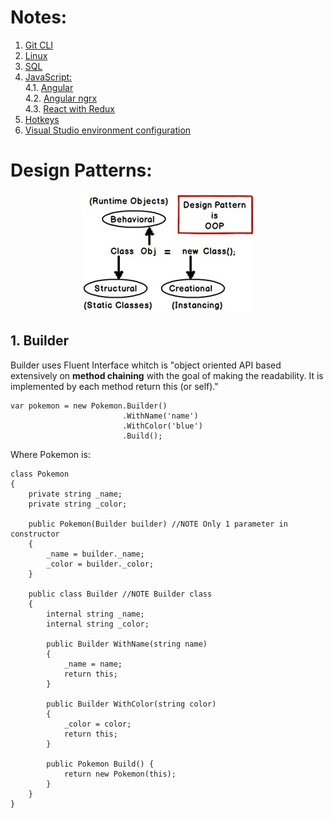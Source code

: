 # Notes:
1. [Git CLI](./notes/gitCLI.md)
2. [Linux](./notes/linux.md)
3. [SQL](./notes/sql.md)
4. [JavaScript:]()<br>
4.1. [Angular](./notes/Angular.md)<br>
4.2. [Angular ngrx](./Books_NgrxSample/README.md)<br>
4.3. [React with Redux](./Counter_ReactSample/README.md)<br>
5. [Hotkeys](./notes/hotkeys.md)
6. [Visual Studio environment configuration](./notes/vsConfig.md)

# Design Patterns:
<p align="center"> 
<img src="./assets/designPatterns.jpg">
</p>

## 1. Builder

Builder uses Fluent Interface whitch is "object oriented API based extensively on **method chaining** with the goal of making the readability. It is implemented by each method return this (or self)."
```
var pokemon = new Pokemon.Builder()
                         .WithName('name')
                         .WithColor('blue')
                         .Build();
```

Where Pokemon is:

```
class Pokemon
{
    private string _name;
    private string _color;

    public Pokemon(Builder builder) //NOTE Only 1 parameter in constructor
    {
        _name = builder._name;
        _color = builder._color;
    }

    public class Builder //NOTE Builder class
    {
        internal string _name;
        internal string _color;

        public Builder WithName(string name)
        {
            _name = name;
            return this;
        }

        public Builder WithColor(string color)
        {
            _color = color;
            return this;
        }

        public Pokemon Build() {
            return new Pokemon(this);
        }
    }
}
```